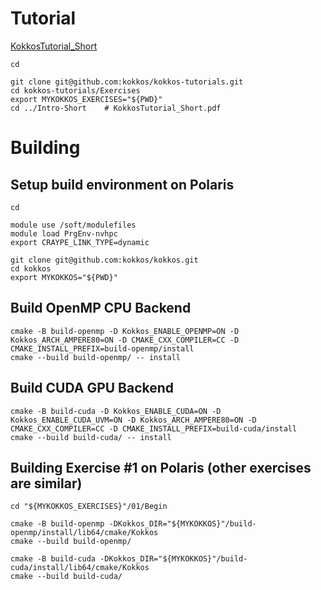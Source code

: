 # Tutorial
[KokkosTutorial_Short](https://github.com/kokkos/kokkos-tutorials/blob/main/Intro-Short/KokkosTutorial_Short.pdf)

```
cd

git clone git@github.com:kokkos/kokkos-tutorials.git
cd kokkos-tutorials/Exercises
export MYKOKKOS_EXERCISES="${PWD}"
cd ../Intro-Short    # KokkosTutorial_Short.pdf

```

# Building

## Setup build environment on Polaris

```
cd

module use /soft/modulefiles
module load PrgEnv-nvhpc
export CRAYPE_LINK_TYPE=dynamic

git clone git@github.com:kokkos/kokkos.git
cd kokkos
export MYKOKKOS="${PWD}"

```

## Build OpenMP CPU Backend

```
cmake -B build-openmp -D Kokkos_ENABLE_OPENMP=ON -D Kokkos_ARCH_AMPERE80=ON -D CMAKE_CXX_COMPILER=CC -D CMAKE_INSTALL_PREFIX=build-openmp/install
cmake --build build-openmp/ -- install

```

## Build CUDA GPU Backend

```
cmake -B build-cuda -D Kokkos_ENABLE_CUDA=ON -D Kokkos_ENABLE_CUDA_UVM=ON -D Kokkos_ARCH_AMPERE80=ON -D CMAKE_CXX_COMPILER=CC -D CMAKE_INSTALL_PREFIX=build-cuda/install
cmake --build build-cuda/ -- install

```

## Building Exercise #1 on Polaris (other exercises are similar)
```
cd "${MYKOKKOS_EXERCISES}"/01/Begin

cmake -B build-openmp -DKokkos_DIR="${MYKOKKOS}"/build-openmp/install/lib64/cmake/Kokkos
cmake --build build-openmp/

cmake -B build-cuda -DKokkos_DIR="${MYKOKKOS}"/build-cuda/install/lib64/cmake/Kokkos
cmake --build build-cuda/

```

